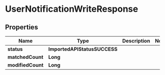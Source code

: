 

# UserNotificationWriteResponse


## Properties

| Name | Type | Description | Notes |
|------------ | ------------- | ------------- | -------------|
|**status** | **ImportedAPIStatusSUCCESS** |  |  |
|**matchedCount** | **Long** |  |  |
|**modifiedCount** | **Long** |  |  |



